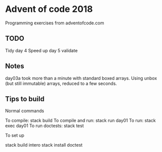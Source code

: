 # Advent of code 2018

Programming exercises from adventofcode.com

## TODO

Tidy day 4
Speed up day 5
validate

## Notes

day03a took more than a minute with standard boxed arrays. Using unbox (but still immutable) arrays,
reduced to a few seconds.

## Tips to build

Normal commands

To compile: stack build
To compile and run: stack run day01
To run: stack exec day01
To run doctests: stack test

To set up

stack build intero
stack install doctest
